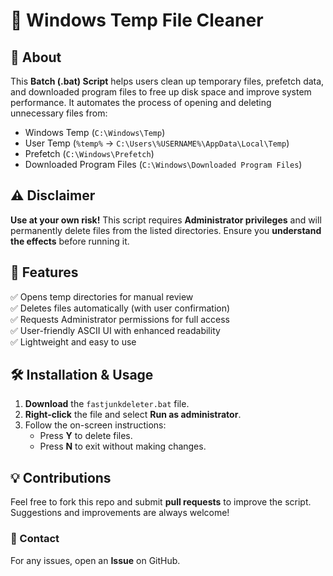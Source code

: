 # 🚀 Windows Temp File Cleaner

## 📌 About
This **Batch (.bat) Script** helps users clean up temporary files, prefetch data, and downloaded program files to free up disk space and improve system performance. It automates the process of opening and deleting unnecessary files from:

- Windows Temp (`C:\Windows\Temp`)
- User Temp (`%temp%` → `C:\Users\%USERNAME%\AppData\Local\Temp`)
- Prefetch (`C:\Windows\Prefetch`)
- Downloaded Program Files (`C:\Windows\Downloaded Program Files`)

## ⚠️ Disclaimer
**Use at your own risk!** This script requires **Administrator privileges** and will permanently delete files from the listed directories. Ensure you **understand the effects** before running it.

## 🎯 Features
✅ Opens temp directories for manual review  
✅ Deletes files automatically (with user confirmation)  
✅ Requests Administrator permissions for full access  
✅ User-friendly ASCII UI with enhanced readability  
✅ Lightweight and easy to use  

## 🛠 Installation & Usage
1. **Download** the `fastjunkdeleter.bat` file.
2. **Right-click** the file and select **Run as administrator**.
3. Follow the on-screen instructions:
   - Press **Y** to delete files.
   - Press **N** to exit without making changes.

## 💡 Contributions
Feel free to fork this repo and submit **pull requests** to improve the script. Suggestions and improvements are always welcome!

### 📩 Contact
For any issues, open an **Issue** on GitHub.


